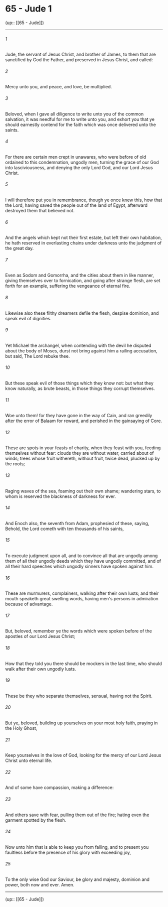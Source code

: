 # 65 - Jude 1

(up:: [[65 - Jude]])

***


###### 1 
Jude, the servant of Jesus Christ, and brother of James, to them that are sanctified by God the Father, and preserved in Jesus Christ, and called: 

###### 2 
Mercy unto you, and peace, and love, be multiplied. 

###### 3 
Beloved, when I gave all diligence to write unto you of the common salvation, it was needful for me to write unto you, and exhort you that ye should earnestly contend for the faith which was once delivered unto the saints. 

###### 4 
For there are certain men crept in unawares, who were before of old ordained to this condemnation, ungodly men, turning the grace of our God into lasciviousness, and denying the only Lord God, and our Lord Jesus Christ. 

###### 5 
I will therefore put you in remembrance, though ye once knew this, how that the Lord, having saved the people out of the land of Egypt, afterward destroyed them that believed not. 

###### 6 
And the angels which kept not their first estate, but left their own habitation, he hath reserved in everlasting chains under darkness unto the judgment of the great day. 

###### 7 
Even as Sodom and Gomorrha, and the cities about them in like manner, giving themselves over to fornication, and going after strange flesh, are set forth for an example, suffering the vengeance of eternal fire. 

###### 8 
Likewise also these filthy dreamers defile the flesh, despise dominion, and speak evil of dignities. 

###### 9 
Yet Michael the archangel, when contending with the devil he disputed about the body of Moses, durst not bring against him a railing accusation, but said, The Lord rebuke thee. 

###### 10 
But these speak evil of those things which they know not: but what they know naturally, as brute beasts, in those things they corrupt themselves. 

###### 11 
Woe unto them! for they have gone in the way of Cain, and ran greedily after the error of Balaam for reward, and perished in the gainsaying of Core. 

###### 12 
These are spots in your feasts of charity, when they feast with you, feeding themselves without fear: clouds they are without water, carried about of winds; trees whose fruit withereth, without fruit, twice dead, plucked up by the roots; 

###### 13 
Raging waves of the sea, foaming out their own shame; wandering stars, to whom is reserved the blackness of darkness for ever. 

###### 14 
And Enoch also, the seventh from Adam, prophesied of these, saying, Behold, the Lord cometh with ten thousands of his saints, 

###### 15 
To execute judgment upon all, and to convince all that are ungodly among them of all their ungodly deeds which they have ungodly committed, and of all their hard speeches which ungodly sinners have spoken against him. 

###### 16 
These are murmurers, complainers, walking after their own lusts; and their mouth speaketh great swelling words, having men's persons in admiration because of advantage. 

###### 17 
But, beloved, remember ye the words which were spoken before of the apostles of our Lord Jesus Christ; 

###### 18 
How that they told you there should be mockers in the last time, who should walk after their own ungodly lusts. 

###### 19 
These be they who separate themselves, sensual, having not the Spirit. 

###### 20 
But ye, beloved, building up yourselves on your most holy faith, praying in the Holy Ghost, 

###### 21 
Keep yourselves in the love of God, looking for the mercy of our Lord Jesus Christ unto eternal life. 

###### 22 
And of some have compassion, making a difference: 

###### 23 
And others save with fear, pulling them out of the fire; hating even the garment spotted by the flesh. 

###### 24 
Now unto him that is able to keep you from falling, and to present you faultless before the presence of his glory with exceeding joy, 

###### 25 
To the only wise God our Saviour, be glory and majesty, dominion and power, both now and ever. Amen.

***

(up:: [[65 - Jude]])
